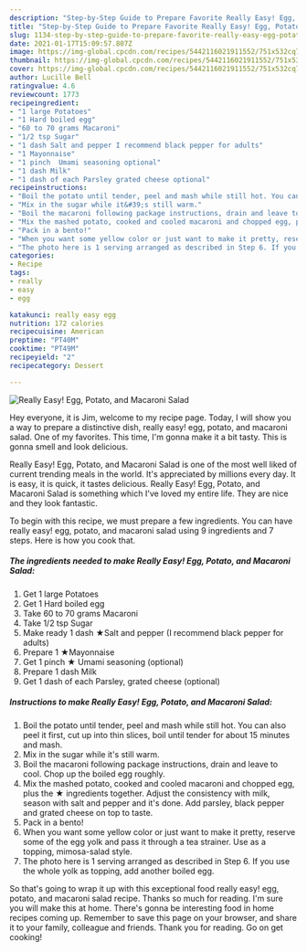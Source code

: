 ```yaml
---
description: "Step-by-Step Guide to Prepare Favorite Really Easy! Egg, Potato, and Macaroni Salad"
title: "Step-by-Step Guide to Prepare Favorite Really Easy! Egg, Potato, and Macaroni Salad"
slug: 1134-step-by-step-guide-to-prepare-favorite-really-easy-egg-potato-and-macaroni-salad
date: 2021-01-17T15:09:57.807Z
image: https://img-global.cpcdn.com/recipes/5442116021911552/751x532cq70/really-easy-egg-potato-and-macaroni-salad-recipe-main-photo.jpg
thumbnail: https://img-global.cpcdn.com/recipes/5442116021911552/751x532cq70/really-easy-egg-potato-and-macaroni-salad-recipe-main-photo.jpg
cover: https://img-global.cpcdn.com/recipes/5442116021911552/751x532cq70/really-easy-egg-potato-and-macaroni-salad-recipe-main-photo.jpg
author: Lucille Bell
ratingvalue: 4.6
reviewcount: 1773
recipeingredient:
- "1 large Potatoes"
- "1 Hard boiled egg"
- "60 to 70 grams Macaroni"
- "1/2 tsp Sugar"
- "1 dash Salt and pepper I recommend black pepper for adults"
- "1 Mayonnaise"
- "1 pinch  Umami seasoning optional"
- "1 dash Milk"
- "1 dash of each Parsley grated cheese optional"
recipeinstructions:
- "Boil the potato until tender, peel and mash while still hot. You can also peel it first, cut up into thin slices, boil until tender for about 15 minutes and mash."
- "Mix in the sugar while it&#39;s still warm."
- "Boil the macaroni following package instructions, drain and leave to cool. Chop up the boiled egg roughly."
- "Mix the mashed potato, cooked and cooled macaroni and chopped egg, plus  the ★ ingredients together. Adjust the consistency with milk, season with salt and pepper and it&#39;s done. Add parsley, black pepper and grated cheese on top to taste."
- "Pack in a bento!"
- "When you want some yellow color or just want to make it pretty, reserve some of the egg yolk and pass it through a tea strainer. Use as a topping, mimosa-salad style."
- "The photo here is 1 serving arranged as described in Step 6. If you use the whole yolk as topping, add another boiled egg."
categories:
- Recipe
tags:
- really
- easy
- egg

katakunci: really easy egg 
nutrition: 172 calories
recipecuisine: American
preptime: "PT40M"
cooktime: "PT49M"
recipeyield: "2"
recipecategory: Dessert

---
```



![Really Easy! Egg, Potato, and Macaroni Salad](https://img-global.cpcdn.com/recipes/5442116021911552/751x532cq70/really-easy-egg-potato-and-macaroni-salad-recipe-main-photo.jpg)

Hey everyone, it is Jim, welcome to my recipe page. Today, I will show you a way to prepare a distinctive dish, really easy! egg, potato, and macaroni salad. One of my favorites. This time, I'm gonna make it a bit tasty. This is gonna smell and look delicious.

Really Easy! Egg, Potato, and Macaroni Salad is one of the most well liked of current trending meals in the world. It's appreciated by millions every day. It is easy, it is quick, it tastes delicious. Really Easy! Egg, Potato, and Macaroni Salad is something which I've loved my entire life. They are nice and they look fantastic.




To begin with this recipe, we must prepare a few ingredients. You can have really easy! egg, potato, and macaroni salad using 9 ingredients and 7 steps. Here is how you cook that.

<!--inarticleads1-->

##### The ingredients needed to make Really Easy! Egg, Potato, and Macaroni Salad:

1. Get 1 large Potatoes
1. Get 1 Hard boiled egg
1. Take 60 to 70 grams Macaroni
1. Take 1/2 tsp Sugar
1. Make ready 1 dash ★Salt and pepper (I recommend black pepper for adults)
1. Prepare 1 ★Mayonnaise
1. Get 1 pinch ★ Umami seasoning (optional)
1. Prepare 1 dash Milk
1. Get 1 dash of each Parsley, grated cheese (optional)




<!--inarticleads2-->

##### Instructions to make Really Easy! Egg, Potato, and Macaroni Salad:

1. Boil the potato until tender, peel and mash while still hot. You can also peel it first, cut up into thin slices, boil until tender for about 15 minutes and mash.
1. Mix in the sugar while it&#39;s still warm.
1. Boil the macaroni following package instructions, drain and leave to cool. Chop up the boiled egg roughly.
1. Mix the mashed potato, cooked and cooled macaroni and chopped egg, plus  the ★ ingredients together. Adjust the consistency with milk, season with salt and pepper and it&#39;s done. Add parsley, black pepper and grated cheese on top to taste.
1. Pack in a bento!
1. When you want some yellow color or just want to make it pretty, reserve some of the egg yolk and pass it through a tea strainer. Use as a topping, mimosa-salad style.
1. The photo here is 1 serving arranged as described in Step 6. If you use the whole yolk as topping, add another boiled egg.




So that's going to wrap it up with this exceptional food really easy! egg, potato, and macaroni salad recipe. Thanks so much for reading. I'm sure you will make this at home. There's gonna be interesting food in home recipes coming up. Remember to save this page on your browser, and share it to your family, colleague and friends. Thank you for reading. Go on get cooking!
